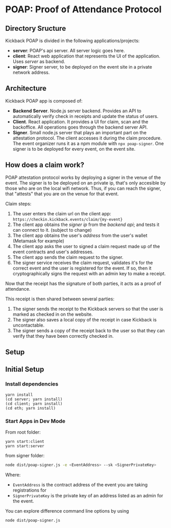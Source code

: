 # POAP: Proof of Attendance Protocol

## Directory Sructure

Kickback POAP is divided in the following applications/projects:

- **server**: POAP's api server. All server logic goes here.
- **client**: React web application that represents the UI of the application. Uses _server_ as backend.
- **signer**: Signer server, to be deployed on the event site in a private network address.

## Architecture

Kickback POAP app is composed of:

- **Backend Server**. Node.js server backend. Provides an API to automatically verify check in receipts and update the status of users.
- **Client**. React application. It provides a UI for claim, scan and the backoffice. All operations goes
  through the backend server API.
- **Signer**. Small node.js server that plays an important part on the attestation protocol. The client accesses it during the claim procedure. The event organizer runs it as a npm module with `npx poap-signer`. One signer is to be deployed for every event, on the event site.

## How does a claim work?

POAP attestation protocol works by deploying a signer in the venue of the event. The signer is to be deployed on an private ip, that's only accesible by those who are on the local wifi network. Thus, if you can reach the signer, that "attests" that you are on the venue for that event.

Claim steps:

1. The user enters the claim url on the client app: `https://checkin.kickback.events/claim/{my-event}`
2. The client app obtains the _signer ip_ from the _backend api_; and tests it can connect to it. (subject to change)
3. The client app obtains the user's _address_ from the user's wallet (Metamask for example)
4. The client app asks the user to signed a claim request made up of the event contracts and user's addresses.
5. The client app sends the claim request to the signer. 
6. The signer service receives the claim request, validates it's for the correct event and the user is registered for the event. If so, then it cryptographically signs the request with an admin key to make a receipt.

Now that the receipt has the signature of both parties, it acts as a proof of attendance.

This receipt is then shared between several parties:

1. The signer sends the receipt to the Kickback servers so that the user is marked as checked in on the website.
2. The signer also saves a local copy of the receipt in case Kickback is uncontactable.
3. The signer sends a copy of the receipt back to the user so that they can verify that they have been correctly checked in.

## Setup

## Initial Setup

### Install dependencies

    yarn install
    (cd server; yarn install)
    (cd client; yarn install)
    (cd eth; yarn install)

### Start Apps in Dev Mode

From root folder:

    yarn start:client
    yarn start:server

from signer folder:

```bash
node dist/poap-signer.js -e <EventAddress> --sk <SignerPrivateKey>
```
Where:
- `EventAddress` is the contract address of the event you are taking registrations for
- `SignerPrivateKey` is the private key of an address listed as an admin for the event.

You can explore difference command line options by using

```bash
node dist/poap-signer.js 
```

